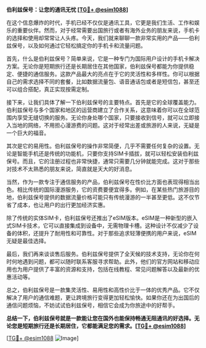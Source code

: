 **伯利兹保号：让您的通讯无忧 [[TG💪+ @esim1088](https://t.me/s/esim1088)]**

在这个信息爆炸的时代，手机已经不仅仅是通讯工具，它更是我们生活、工作和娱乐的重要伙伴。然而，对于经常需要出国旅行或者有海外业务的朋友来说，手机卡的选择和使用却常常让人头疼。今天，我们就来聊聊一款非常实用的产品——伯利兹保号，以及如何通过它轻松搞定你的手机卡和流量问题。

首先，什么是伯利兹保号？简单来说，它是一种专门为国际用户设计的手机卡解决方案。无论你是短期旅行还是长期居住在其他国家，伯利兹保号都能为你提供稳定、便捷的通信服务。这款产品最大的亮点在于它的灵活性和多样性。你可以根据自己的需求选择不同的套餐，比如数据流量包、语音通话包或者是短信包，甚至还可以组合搭配，真正实现按需定制。

接下来，让我们具体了解一下伯利兹保号的主要特点。首先是它的全球覆盖能力。伯利兹保号与多个国家和地区的运营商建立了合作关系，这意味着你可以在全球范围内享受无缝切换的服务。无论你身处哪个国家，只要接收到信号，就可以立即接入当地的网络，不用担心漫游费的问题。这对于经常出差或旅游的人来说，无疑是一个巨大的福音。

其次是它的易用性。伯利兹保号的操作非常简便，几乎不需要任何复杂的设置。无论是智能手机还是传统的功能机，只要你支持SIM卡插拔，就可以轻松安装伯利兹保号。而且，它的注册过程也非常快捷，通常只需要几分钟就能完成。这对于那些对技术不太熟悉的朋友来说，简直就是天大的好消息。

当然，作为一款专注于通信服务的产品，伯利兹保号在性价比方面也表现得相当出色。相比传统的国际漫游服务，它的资费要便宜得多。例如，在某些热门旅游目的地，伯利兹保号提供的数据流量价格可能只有传统漫游的一半甚至更低。这不仅节省了成本，也让用户的出行更加经济实惠。

除了传统的实体SIM卡，伯利兹保号还推出了eSIM版本。eSIM是一种新型的嵌入式SIM卡技术，它可以直接集成到设备中，无需物理卡槽。这种设计不仅减少了设备的体积，还提升了耐用性和可靠性。对于那些追求轻薄便携的用户来说，eSIM无疑是最佳选择。

最后，我们再来谈谈售后服务。伯利兹保号提供了全天候的技术支持，无论你在何时何地遇到问题，都可以随时联系客服寻求帮助。此外，他们的官方网站和移动应用也为用户提供了丰富的资源和支持，包括在线教程、常见问题解答以及最新的优惠活动等。

总之，伯利兹保号是一款集灵活性、易用性和高性价比于一体的优秀产品。它不仅解决了用户的通信难题，更让跨境旅行变得更加轻松愉快。如果你还在为出国后的通信问题烦恼，不妨试试伯利兹保号，相信它会成为你旅途中的好帮手。

**总结一下，伯利兹保号就是一款能让您在国外也能保持畅通无阻通讯的好选择。无论您是短期旅行还是长期居住，它都能满足您的需求。[[TG💪+ @esim1088](https://t.me/s/esim1088)]**

[[TG💪+ @esim1088](https://t.me/s/esim1088) ![Image](https://i.postimg.cc/4NQfJmqS/Snipaste-2025-05-13-00-14-12.png)]